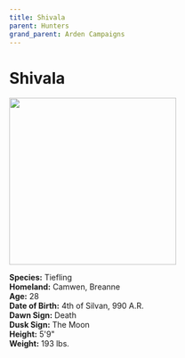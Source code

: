 ```yaml
---
title: Shivala
parent: Hunters
grand_parent: Arden Campaigns
---
```

  
# Shivala

<img src="https://cdn.discordapp.com/attachments/539039028196933643/910929325388337172/unknown.png"  width="300">

**Species:** Tiefling<br>
**Homeland:** Camwen, Breanne<br>
**Age:** 28<br>
**Date of Birth:** 4th of Silvan, 990 A.R.<br>
**Dawn Sign:** Death<br>
**Dusk Sign:** The Moon<br>
**Height:** 5'9"<br>
**Weight:** 193 lbs.
